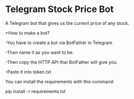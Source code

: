 # Telegram Stock Price Bot
A Telegram bot that gives us the current price of any stock.

+How to make a bot?

-You have to create a bot via BotFather in Telegram

-Then name it as you want to be.

-Then copy the HTTP API that BotFather will give you.

-Paste it into token.txt

You can install the requirements with this command:

pip install -r requirements.txt
